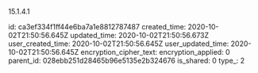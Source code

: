 15.1.4.1

id: ca3ef334f1ff44e6ba7a1e8812787487
created_time: 2020-10-02T21:50:56.645Z
updated_time: 2020-10-02T21:50:56.673Z
user_created_time: 2020-10-02T21:50:56.645Z
user_updated_time: 2020-10-02T21:50:56.645Z
encryption_cipher_text: 
encryption_applied: 0
parent_id: 028ebb251d28465b96e5135e2b324676
is_shared: 0
type_: 2